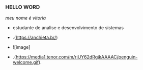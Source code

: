 ### HELLO WORD 

*meu nome é vitoria*

- estudante de analìse e desenvolvimento de sistemas
- .(https://anchieta.br/)

- ![image]
- .(https://media1.tenor.com/m/riUY62dRgjkAAAAC/penguin-welcome.gif). 
